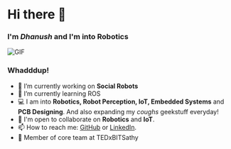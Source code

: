 # Hi there 👋


### I'm *Dhanush* and I'm into Robotics






![GIF](https://media3.giphy.com/media/l3xgIANubxGWpbhjWs/giphy.gif?cid=ecf05e47iu26fay7ml3pqg3ronnbqpm9b5xnzc3m1v09k5h6&rid=giphy.gif)



### Whadddup!

- 🔭 I’m currently working on **Social Robots**
- 🌱 I’m currently learning ROS
- 💻 I am into **Robotics, Robot Perception, IoT, Embedded Systems** and **PCB Designing**. And also expanding my *coughs* geekstuff everyday!
- 💬 I'm open to collaborate on **Robotics** and **IoT**.
- 📫 How to reach me: [GitHub](https://www.github.com/dhanuzch) or [LinkedIn](https://www.linkedin.com/in/dhanushbakthavatchalam-12b299a7/).
- 🎯 Member of core team at TEDxBITSathy

